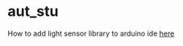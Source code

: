 # aut_stu
How to add light sensor library to arduino ide [here](https://www.arduino.cc/en/Guide/Libraries#toc5)
